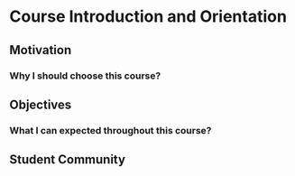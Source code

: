 # Course Introduction and Orientation

## Motivation
### Why I should choose this course?

## Objectives
### What I can expected throughout this course?

## Student Community